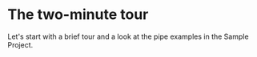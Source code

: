 # The two-minute tour

Let's start with a brief tour and a look at the pipe examples in the Sample Project.
